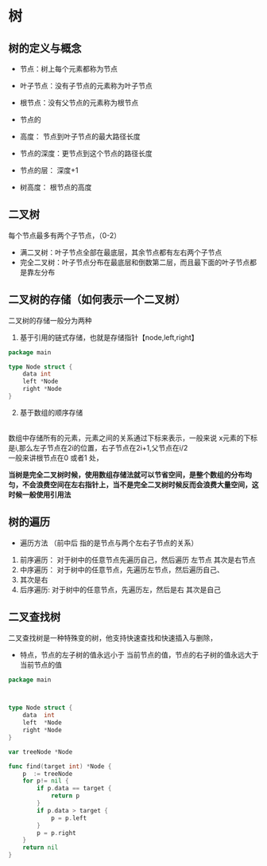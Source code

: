 # 树

## 树的定义与概念
- 节点：树上每个元素都称为节点
- 叶子节点：没有子节点的元素称为叶子节点
- 根节点：没有父节点的元素称为根节点

- 节点的
- 高度： 节点到叶子节点的最大路径长度
- 节点的深度：更节点到这个节点的路径长度
- 节点的层： 深度+1
- 树高度： 根节点的高度

## 二叉树
每个节点最多有两个子节点，（0-2）
- 满二叉树：叶子节点全部在最底层，其余节点都有左右两个子节点
- 完全二叉树：叶子节点分布在最底层和倒数第二层，而且最下面的叶子节点都是靠左分布

## 二叉树的存储（如何表示一个二叉树）
二叉树的存储一般分为两种
1. 基于引用的链式存储，也就是存储指针【node,left,right】
```go
package main

type Node struct {
	data int
	left *Node
	right *Node
}

```
2. 基于数组的顺序存储
<br/>
数组中存储所有的元素，元素之间的关系通过下标来表示，一般来说 x元素的下标是i,那么左子节点在2i的位置，右子节点在2i+1,父节点在i/2
<br/>
一般来讲根节点在0 或者1 处，

**当树是完全二叉树时候，使用数组存储法就可以节省空间，是整个数组的分布均匀，不会浪费空间在左右指针上，当不是完全二叉树时候反而会浪费大量空间，这时候一般使用引用法**

## 树的遍历
- 遍历方法 （前中后 指的是节点与两个左右子节点的关系）
1. 前序遍历：
    对于树中的任意节点先遍历自己，然后遍历 左节点 其次是右节点
2. 中序遍历：
    对于树中的任意节点，先遍历左节点，然后遍历自己、
3. 其次是右
4. 后序遍历:
    对于树中的任意节点，先遍历左，然后是右 其次是自己

## 二叉查找树
二叉查找树是一种特殊变的树，他支持快速查找和快速插入与删除，
- 特点，节点的左子树的值永远小于 当前节点的值，节点的右子树的值永远大于当前节点的值

```go
package main



type Node struct {
	data  int
	left  *Node
	right *Node
}

var treeNode *Node

func find(target int) *Node {
    p  := treeNode
	for p!= nil {
		if p.data == target {
            return p
		}
		if p.data > target {
			p = p.left
        }
		p = p.right
	}
	return nil
}
```